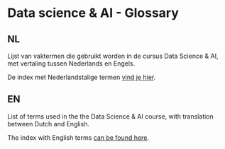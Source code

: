 # Data science & AI - Glossary

## NL

Lijst van vaktermen die gebruikt worden in de cursus Data Science & AI, met vertaling tussen Nederlands en Engels.

De index met Nederlandstalige termen [vind je hier](index-nl.md).

## EN

List of terms used in the the Data Science & AI course, with translation between Dutch and English.

The index with English terms [can be found here](index-en.md).
